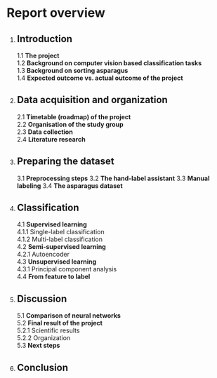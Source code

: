 # Report overview

1.  ## Introduction  
    1.1  **The project**  
    1.2  **Background on computer vision based classification tasks**  
    1.3  **Background on sorting asparagus**  
    1.4  **Expected outcome vs. actual outcome of the project**  

2.  ## Data acquisition and organization
    2.1 **Timetable (roadmap) of the project**  
    2.2 **Organisation of the study group**  
    2.3 **Data collection**  
    2.4 **Literature research**  

3.  ## Preparing the dataset
    3.1 **Preprocessing steps**
    3.2 **The hand-label assistant**
    3.3 **Manual labeling**
    3.4 **The asparagus dataset**

4.  ## Classification
    4.1 **Supervised learning**  
        4.1.1 Single-label classification  
        4.1.2 Multi-label classification  
    4.2 **Semi-supervised learning**  
        4.2.1 Autoencoder  
    4.3 **Unsupervised learning**  
        4.3.1 Principal component analysis  
    4.4 **From feature to label**  

5.  ## Discussion
    5.1 **Comparison of neural networks**  
    5.2 **Final result of the project**  
        5.2.1 Scientific results  
        5.2.2 Organization  
    5.3 **Next steps**  

6.  ## Conclusion
